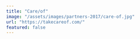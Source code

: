 ```yaml
---
title: "Care/of"
image: "/assets/images/partners-2017/care-of.jpg"
url: "https://takecareof.com/"
featured: false
---
```

